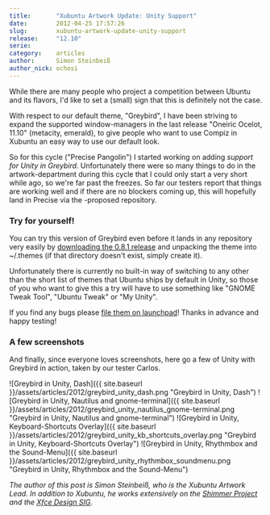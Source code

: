 ```yaml
---
title:       "Xubuntu Artwork Update: Unity Support"
date:        2012-04-25 17:57:26
slug:        xubuntu-artwork-update-unity-support
release:     "12.10"
serie:       
category:    articles
author:      Simon Steinbeiß
author_nick: ochosi
---
```


While there are many people who project a competition between Ubuntu and its flavors, I'd like to set a (small) sign that this is definitely not the case.

With respect to our default theme, "Greybird", I have been striving to expand the supported window-managers in the last release "Oneiric Ocelot, 11.10" (metacity, emerald), to give people who want to use Compiz in Xubuntu an easy way to use our default look.

So for this cycle ("Precise Pangolin") I started working on adding *support for Unity in Greybird*. Unfortunately there were so many things to do in the artwork-department during this cycle that I could only start a very short while ago, so we're far past the freezes. So far our testers report that things are working well and if there are no blockers coming up, this will hopefully land in Precise via the -proposed repository.

### Try for yourself!

You can try this version of Greybird even before it lands in any repository very easily by [downloading the 0.8.1 release](https://github.com/shimmerproject/Greybird/tarball/v0.8.1 "Greybird 0.8.1 via Github") and unpacking the theme into ~/.themes (if that directory doesn't exist, simply create it).

Unfortunately there is currently no built-in way of switching to any other than the short list of themes that Ubuntu ships by default in Unity, so those of you who want to give this a try will have to use something like "GNOME Tweak Tool", "Ubuntu Tweak" or "My Unity".

If you find any bugs please [file them on launchpad](https://bugs.launchpad.net/ubuntu/+source/shimmer-themes/+bugs "File a bug on launchpad against Greybird")! Thanks in advance and happy testing!

### A few screenshots

And finally, since everyone loves screenshots, here go a few of Unity with Greybird in action, taken by our tester Carlos.

![Greybird in Unity, Dash]({{ site.baseurl }}/assets/articles/2012/greybird_unity_dash.png "Greybird in Unity, Dash")
![Greybird in Unity, Nautilus and gnome-terminal]({{ site.baseurl }}/assets/articles/2012/greybird_unity_nautilus_gnome-terminal.png "Greybird in Unity, Nautilus and gnome-terminal")
![Greybird in Unity, Keyboard-Shortcuts Overlay]({{ site.baseurl }}/assets/articles/2012/greybird_unity_kb_shortcuts_overlay.png "Greybird in Unity, Keyboard-Shortcuts Overlay")
![Greybird in Unity, Rhythmbox and the Sound-Menu]({{ site.baseurl }}/assets/articles/2012/greybird_unity_rhythmbox_soundmenu.png "Greybird in Unity, Rhythmbox and the Sound-Menu")

*The author of this post is Simon Steinbeiß, who is the Xubuntu Artwork Lead. In addition to Xubuntu, he works extensively on the [Shimmer Project](http://www.shimmerproject.org "Shimmer Project") and the [Xfce Design SIG](http://wiki.xfce.org/design/start "Xfce Design SIG").*
